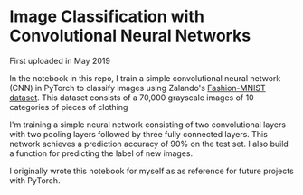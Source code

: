 # Image Classification with Convolutional Neural Networks

First uploaded in May 2019

In the notebook in this repo, I train a simple convolutional neural network (CNN) in PyTorch to classify images using Zalando's [Fashion-MNIST dataset](https://github.com/zalandoresearch/fashion-mnist). This dataset consists of a 70,000 grayscale images of 10 categories of pieces of clothing 

I'm training a simple neural network consisting of two convolutional layers with two pooling layers followed by three fully connected layers. This network achieves a prediction accuracy of 90% on the test set. I also build a function for predicting the label of new images. 

I originally wrote this notebook for myself as as reference for future projects with PyTorch.
